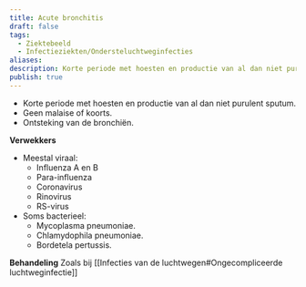 ```yaml
---
title: Acute bronchitis
draft: false
tags:
  - Ziektebeeld
  - Infectieziekten/Ondersteluchtweginfecties
aliases: 
description: Korte periode met hoesten en productie van al dan niet purulent sputum. Geen malaise of koorts. Ontsteking van de bronchiën.
publish: true
---
```




- Korte periode met hoesten en productie van al dan niet purulent sputum. 
- Geen malaise of koorts. 
- Ontsteking van de bronchiën.

**Verwekkers**
- Meestal viraal:
	- Influenza A en B
	- Para-influenza
	- Coronavirus
	- Rinovirus
	- RS-virus
- Soms bacterieel: 
	- Mycoplasma pneumoniae.
	- Chlamydophila pneumoniae. 
	- Bordetela pertussis. 

**Behandeling**
Zoals bij  [[Infecties van de luchtwegen#Ongecompliceerde luchtweginfectie]]